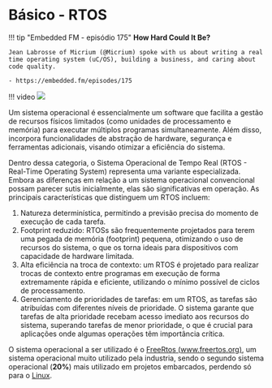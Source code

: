 # Básico - RTOS   

!!! tip "Embedded FM - episódio 175"
    **How Hard Could It Be?**
    
    Jean Labrosse of Micrium (@Micrium) spoke with us about writing a real time operating system (uC/OS), building a business, and caring about code quality.
    
    - https://embedded.fm/episodes/175

!!! video
    ![](https://youtu.be/F321087yYy4?si=Kzsv1kqhnbWFIgXH)
    
Um sistema operacional é essencialmente um software que facilita a gestão de recursos físicos limitados (como unidades de processamento e memória) para executar múltiplos programas simultaneamente. Além disso, incorpora funcionalidades de abstração de hardware, segurança e ferramentas adicionais, visando otimizar a eficiência do sistema.

Dentro dessa categoria, o Sistema Operacional de Tempo Real (RTOS - Real-Time Operating System) representa uma variante especializada. Embora as diferenças em relação a um sistema operacional convencional possam parecer sutis inicialmente, elas são significativas em operação. As principais características que distinguem um RTOS incluem:

1. Natureza determinística, permitindo a previsão precisa do momento de execução de cada tarefa.
1. Footprint reduzido: RTOSs são frequentemente projetados para terem uma pegada de memória (footprint) pequena, otimizando o uso de recursos do sistema, o que os torna ideais para dispositivos com capacidade de hardware limitada.
1. Alta eficiência na troca de contexto: um RTOS é projetado para realizar trocas de contexto entre programas em execução de forma extremamente rápida e eficiente, utilizando o mínimo possível de ciclos de processamento.
1. Gerenciamento de prioridades de tarefas: em um RTOS, as tarefas são atribuídas com diferentes níveis de prioridade. O sistema garante que tarefas de alta prioridade recebam acesso imediato aos recursos do sistema, superando tarefas de menor prioridade, o que é crucial para aplicações onde algumas operações têm importância crítica.
    
O sistema operacional a ser utilizado é o [FreeRtos (www.freertos.org)](http://freertos.org), um sistema operacional muito utilizado pela industria, sendo o segundo sistema operacional (**20%**) mais utilizado em projetos embarcados, perdendo só para o [Linux](https://m.eet.com/media/1246048/2017-embedded-market-study.pdf). 
